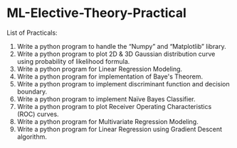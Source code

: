 # ML-Elective-Theory-Practical

List of Practicals:
 1) Write a python program to handle the “Numpy” and “Matplotlib” library.
 2) Write a python program to plot 2D & 3D Gaussian distribution curve using probability of likelihood formula.
 3) Write a python program for Linear Regression Modeling.
 4) Write a python program for implementation of Baye's Theorem.
 5) Write a python program to implement discriminant function and decision boundary.
 6) Write a python program to implement Naïve Bayes Classifier.
 7) Write a python program to plot Receiver Operating Characteristics (ROC) curves.
 8) Write a python program for Multivariate Regression Modeling.
 9) Write a python program for Linear Regression using Gradient Descent algorithm.
